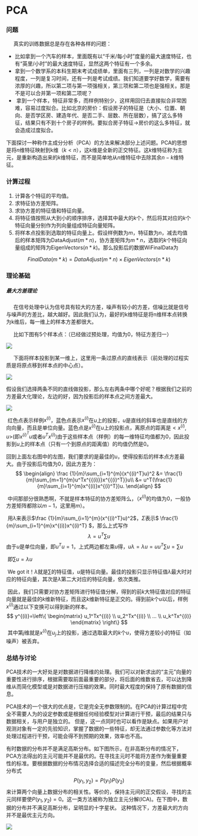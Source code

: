 # PCA

### 问题

     真实的训练数据总是存在各种各样的问题：

- 比如拿到一个汽车的样本，里面既有以“千米/每小时”度量的最大速度特征，也有“英里/小时”的最大速度特征，显然这两个特征有一个多余。
- 拿到一个数学系的本科生期末考试成绩单，里面有三列，一列是对数学的兴趣程度，一列是复习时间，还有一列是考试成绩。我们知道要学好数学，需要有浓厚的兴趣，所以第二项与第一项强相关，第三项和第二项也是强相关。那是不是可以合并第一项和第二项呢？
-  拿到一个样本，特征非常多，而样例特别少，这样用回归去直接拟合非常困难，容易过度拟合。比如北京的房价：假设房子的特征是（大小、位置、朝向、是否学区房、建造年代、是否二手、层数、所在层数），搞了这么多特征，结果只有不到十个房子的样例。要拟合房子特征->房价的这么多特征，就会造成过度拟合。

下面探讨一种称作主成分分析（PCA）的方法来解决部分上述问题。PCA的思想是将$n$维特征映射到k维$（k<n）$，这$k$维是全新的正交特征。这$k$维特征称为主元，是重新构造出来的$k$维特征，而不是简单地从$n$维特征中去除其余$n-k$维特征。



### 计算过程

1. 计算各个特征的平均值。
2. 求特征协方差矩阵。
3. 求协方差的特征值和特征向量。
4. 将特征值按照从大到小的顺序排序，选择其中最大的$k$个，然后将其对应的$k$个特征向量分别作为列向量组成特征向量矩阵。
5. 将样本点投影到选取的特征向量上。假设样例数为$m$，特征数为$n$，减去均值后的样本矩阵为DataAdjust$(m*n)$，协方差矩阵为$m*n$，选取的$k$个特征向量组成的矩阵为EigenVectors$(n*k)$。那么投影后的数据WiFinalData为

$$
FinalData(m*k)=DataAdjust(m*n)×EigenVectors(n*k)
$$



### 理论基础

##### 最大方差理论

     在信号处理中认为信号具有较大的方差，噪声有较小的方差，信噪比就是信号与噪声的方差比，越大越好。因此我们认为，最好的k维特征是将n维样本点转换为k维后，每一维上的样本方差都很大。

      比如下图有5个样本点：（已经做过预处理，均值为0，特征方差归一）

![](/home/liu/Documents/pca/yuantu.png)

      下面将样本投影到某一维上，这里用一条过原点的直线表示（前处理的过程实质是将原点移到样本点的中心点）。

![](/home/liu/Documents/pca/zhuanhuantu.jpg)

​	假设我们选择两条不同的直线做投影，那么左右两条中哪个好呢？根据我们之前的方差最大化理论，左边的好，因为投影后的样本点之间方差最大。

![](/home/liu/Documents/pca/touying.png)

​	红色点表示样例$x^{(i)}$，蓝色点表示$x^{(i)}$在$u$上的投影，$u$是直线的斜率也是直线的方向向量，而且是单位向量。蓝色点是$x^{(i)}$在$u$上的投影点，离原点的距离是$<x^{(i)},u>$(即$x^{(i)^T}u$或者$u^Tx^{(i)}$)由于这些样本点（样例）的每一维特征均值都为0，因此投影到$u$上的样本点（只有一个到原点的距离值）的均值仍然是0。

​	 回到上面左右图中的左图，我们要求的是最佳的u，使得投影后的样本点方差最大。由于投影后均值为0，因此方差为：
$$
\begin{align}
\frac {1}{m}\sum_{i=1}^{m}(x^{(i)^T}u)^2 &= \frac{1}{m}\sum_{m=1}^{m}u^Tx^{{(i)}}x^{{(i)^T}}u\\
&= u^T(\frac{1}{m}\sum_{i=1}^{m}x^{(i)}x^{(i)^T})u.
\end{align}
$$

​	中间那部分很熟悉啊，不就是样本特征的协方差矩阵么，（$x^{{(i)}}$的均值为0，一般协方差矩阵都除以$m-1$，这里用$m$）。

​	用$λ$来表示$\frac {1}{m}\sum_{i=1}^{m}(x^{(i)^T}u)^2$，$Σ$表示$ \frac{1}{m}\sum_{i=1}^{m}x^{(i)}x^{(i)^T} $，那么上式写作
$$
λ=u^T\sum u
$$
​	由于$u$是单位向量，即$u^Tu=1$，上式两边都左乘$u$得，$uλ=λu=uu^T\sum u=\sum u$

​	即$\sum u = λu$

​	We got it！$\lambda$就是$\sum$的特征值，$u$是特征向量。最佳的投影只显示特征值$\lambda$最大时对应的特征向量，其次是$\lambda$第二大对应的特征向量，依次类推。

​	因此，我们只需要对协方差矩阵进行特征值分解，得到的前$k$大特征值对应的特征向量就是最佳的$k$维新特征，而且这$k$维新特征是正交的。得到前$k$个$u$以后，样例$x^{(i)}$通过以下变换可以得到新的样本。
$$
y^{(i)}=\left\{
\begin{matrix}
   u_1^Tx^{(i)}  \\
   u_2^Tx^{(i)}   \\
   ...  \\
   u_k^Tx^{(i)} 
  \end{matrix} 
  \right\}
$$
​	其中第$j$维就是$x^{(i)}$在$u_j$上的投影，通过选取最大的$k$个$u$，使得方差较小的特征（如噪声）被丢弃。

 

### 总结与讨论

​	PCA技术的一大好处是对数据进行降维的处理。我们可以对新求出的“主元”向量的重要性进行排序，根据需要取前面最重要的部分，将后面的维数省去，可以达到降维从而简化模型或是对数据进行压缩的效果。同时最大程度的保持了原有数据的信息。

​	PCA技术的一个很大的优点是，它是完全无参数限制的。在PCA的计算过程中完全不需要人为的设定参数或是根据任何经验模型对计算进行干预，最后的结果只与数据相关，与用户是独立的。 但是，这一点同时也可以看作是缺点。如果用户对观测对象有一定的先验知识，掌握了数据的一些特征，却无法通过参数化等方法对处理过程进行干预，可能会得不到预期的效果，效率也不高。

​	有时数据的分布并不是满足高斯分布。如下图所示，在非高斯分布的情况下，PCA方法得出的主元可能并不是最优的。在寻找主元时不能将方差作为衡量重要性的标准。要根据数据的分布情况选择合适的描述完全分布的变量，然后根据概率分布式
$$
P(y_1,y_2)=P(y_1)P(y_2)
$$
​	来计算两个向量上数据分布的相关性。等价的，保持主元间的正交假设，寻找的主元同样要使$P(y_1,y_2)=0$。这一类方法被称为独立主元分解(ICA)。在下图中，数据的分布并不满足高斯分布，呈明显的十字星状。 这种情况下，方差最大的方向并不是最优主元方向。

![](/home/liu/Documents/pca/ICA.gif)